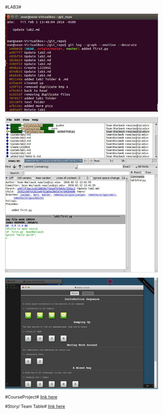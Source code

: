 #LAB3#

  
![git](git.jpg)


![gitk](gitk.jpg)

![git level 4](git_tut.bmp)


#CourseProject#
  [link here](https://github.com/SeanWaclawik/courseproject.git)


#Story/ Team Table#
  [link here](https://github.com/SeanWaclawik/courseproject.git)
